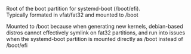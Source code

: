 Root of the boot partition for systemd-boot (/boot/efi).  
Typically formated in vfat/fat32 and mounted to /boot  

Mounted to /boot because when generating new kernels, debian-based distros cannot effectively symlink on fat32 partitions, and run into issues when the systemd-boot partition is mounted directly as /boot instead of /boot/efi
